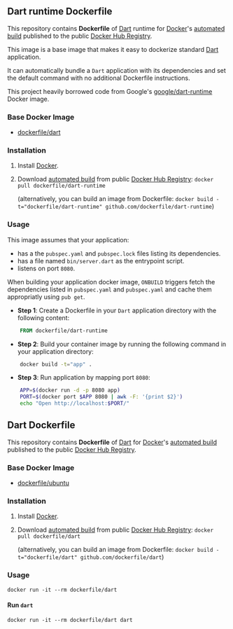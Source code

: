 ## Dart runtime Dockerfile


This repository contains **Dockerfile** of [Dart](https://www.dartlang.org/) runtime for [Docker](https://www.docker.com/)'s [automated build](https://registry.hub.docker.com/u/dockerfile/dart-runtime/) published to the public [Docker Hub Registry](https://registry.hub.docker.com/).

This image is a base image that makes it easy to dockerize standard [Dart](https://www.dartlang.org/) application.

It can automatically bundle a `Dart` application with its dependencies and set the default command with no additional Dockerfile instructions.

This project heavily borrowed code from Google's [google/dart-runtime](https://registry.hub.docker.com/u/google/dart-runtime/) Docker image.


### Base Docker Image

* [dockerfile/dart](http://dockerfile.github.io/#/dart)


### Installation

1. Install [Docker](https://www.docker.com/).

2. Download [automated build](https://registry.hub.docker.com/u/dockerfile/dart-runtime/) from public [Docker Hub Registry](https://registry.hub.docker.com/): `docker pull dockerfile/dart-runtime`

   (alternatively, you can build an image from Dockerfile: `docker build -t="dockerfile/dart-runtime" github.com/dockerfile/dart-runtime`)


### Usage

This image assumes that your application:

* has a the `pubspec.yaml` and `pubspec.lock` files listing its dependencies.
* has a file named `bin/server.dart` as the entrypoint script.
* listens on port `8080`.

When building your application docker image, `ONBUILD` triggers fetch the dependencies listed in `pubspec.yaml` and `pubspec.yaml` and cache them appropriatly using `pub get`.

* **Step 1**: Create a Dockerfile in your `Dart` application directory with the following content:

```dockerfile
    FROM dockerfile/dart-runtime
```

* **Step 2**: Build your container image by running the following command in your application directory:

```sh
    docker build -t="app" .
```

* **Step 3**: Run application by mapping port `8080`:

```sh
    APP=$(docker run -d -p 8080 app)
    PORT=$(docker port $APP 8080 | awk -F: '{print $2}')
    echo "Open http://localhost:$PORT/"
```
## Dart Dockerfile


This repository contains **Dockerfile** of [Dart](https://www.dartlang.org/) for [Docker](https://www.docker.com/)'s [automated build](https://registry.hub.docker.com/u/dockerfile/dart/) published to the public [Docker Hub Registry](https://registry.hub.docker.com/).


### Base Docker Image

* [dockerfile/ubuntu](http://dockerfile.github.io/#/dart)


### Installation

1. Install [Docker](https://www.docker.com/).

2. Download [automated build](https://registry.hub.docker.com/u/dockerfile/dart/) from public [Docker Hub Registry](https://registry.hub.docker.com/): `docker pull dockerfile/dart`

   (alternatively, you can build an image from Dockerfile: `docker build -t="dockerfile/dart" github.com/dockerfile/dart`)


### Usage

    docker run -it --rm dockerfile/dart

#### Run `dart`

    docker run -it --rm dockerfile/dart dart
